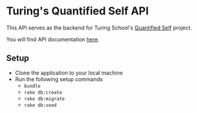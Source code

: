 # Turing's Quantified Self API

This API serves as the backend for Turing School's [Quantified Self](http://backend.turing.io/module4/projects/quantified-self/quantified-self) project.


You will find API documentation [here](http://turing-quantified-self-api.herokuapp.com/).

## Setup

* Clone the application to your local machine
* Run the following setup commands
  * `bundle`
  * `rake db:create`
  * `rake db:migrate`
  * `rake db:seed`
